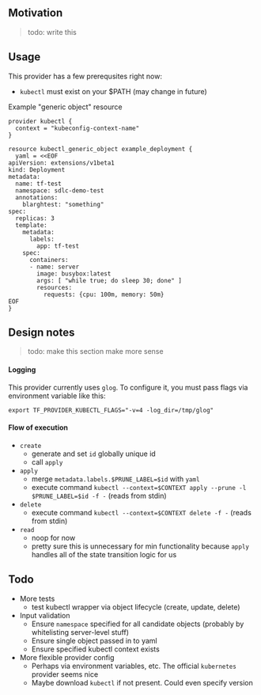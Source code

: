## Motivation
> todo: write this

## Usage
This provider has a few prerequsites right now:
- `kubectl` must exist on your $PATH (may change in future)

Example "generic object" resource
```hcl
provider kubectl {
  context = "kubeconfig-context-name"
}

resource kubectl_generic_object example_deployment {
  yaml = <<EOF
apiVersion: extensions/v1beta1
kind: Deployment
metadata:
  name: tf-test
  namespace: sdlc-demo-test
  annotations:
    blarghtest: "something"
spec:
  replicas: 3
  template:
    metadata:
      labels:
        app: tf-test
    spec:
      containers:
      - name: server
        image: busybox:latest
        args: [ "while true; do sleep 30; done" ]
        resources:
          requests: {cpu: 100m, memory: 50m}
EOF
}
```



## Design notes
> todo: make this section make more sense

#### Logging
This provider currently uses `glog`. To configure it, you must pass flags via environment variable like this:
```shell
export TF_PROVIDER_KUBECTL_FLAGS="-v=4 -log_dir=/tmp/glog"
```

#### Flow of execution
- `create`
    - generate and set `id` globally unique id
    - call `apply`
- `apply`
    - merge `metadata.labels.$PRUNE_LABEL=$id` with `yaml`
    - execute command `kubectl --context=$CONTEXT apply --prune -l $PRUNE_LABEL=$id -f -` (reads from stdin)
- `delete`
    - execute command `kubectl --context=$CONTEXT delete -f -` (reads from stdin)
- `read`
    - noop for now
    - pretty sure this is unnecessary for min functionality because `apply` handles all of the state transition logic for us

## Todo
- More tests
    - test kubectl wrapper via object lifecycle (create, update, delete)
- Input validation
    - Ensure `namespace` specified for all candidate objects (probably by whitelisting server-level stuff)
    - Ensure single object passed in to yaml
    - Ensure specified kubectl context exists
- More flexible provider config
    - Perhaps via environment variables, etc. The official `kubernetes` provider seems nice
    - Maybe download `kubectl` if not present. Could even specify version
